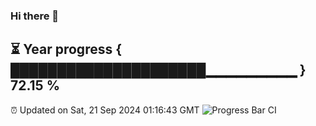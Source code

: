 ### Hi there 👋
⏳ Year progress { █████████████████████▁▁▁▁▁▁▁▁▁ } 72.15 %
---
⏰ Updated on Sat, 21 Sep 2024 01:16:43 GMT
![Progress Bar CI](https://github.com/liununu/liununu/workflows/Progress%20Bar%20CI/badge.svg)
